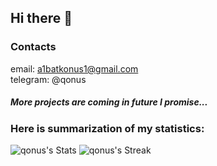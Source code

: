 ## Hi there 👋
### Contacts
email: a1batkonus1@gmail.com
<br>
telegram: @qonus

##### More projects are coming in future I promise...
<h3 text-align="center">
Here is summarization of my statistics:
</h3>

![qonus's Stats](https://github-readme-stats.vercel.app/api?username=qonus&theme=dark&show_icons=true&hide_border=true&count_private=true)
![qonus's Streak](https://github-readme-streak-stats.herokuapp.com/?user=qonus&theme=dark&hide_border=true)
